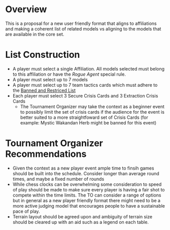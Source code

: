 # Overview
This is a proposal for a new user friendly format that aligns to affiliations and making a coherent list of related models vs aligning to the models that are available in the core set.

# List Construction

* A player must select a single Affiliation. All models selected must belong to this affiliation or have the _Rogue Agent_ special rule.
* A player must select up to 7 models
* A player must select up to 7 team tactics cards which must adhere to the [Banned and Restriced List](https://www.atomicmassgames.com/marvel/op)
* Each player must select 3 Secure Crisis Cards and 3 Extraction Crisis Cards
    + The Tournament Organizer may take the context as a beginner event to possibly limit the set of crisis cards if the audience for the event is better suited to a more straightfoward set of Crisis Cards (for example: Mystic Wakandan Herb might be banned for this event)

# Tournament Organizer Recommendations

* Given the context as a new player event ample time to finsih games should be built into the schedule. Consider longer than average round times, and maybe a fixed number of rounds
* While chess clocks can be overwhelming some consideration to speed of play should be made to make sure every player is having a fair shot to compete within the time limits. The TO can consider a range of options but in general as a new player friendly format there might need to be a more active judging model that encourages people to have a sustainable pace of play.
* Terrain layout should be agreed upon and ambiguity of terrain size should be cleared up with an aid such as a legend on each table.
